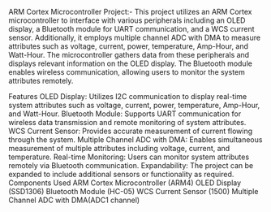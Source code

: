 ARM Cortex Microcontroller Project:-
This project utilizes an ARM Cortex microcontroller to interface with various peripherals including an OLED display, a Bluetooth module for UART communication, and a WCS current sensor. Additionally, it employs multiple channel ADC with DMA to measure attributes such as voltage, current, power, temperature, Amp-Hour, and Watt-Hour. The microcontroller gathers data from these peripherals and displays relevant information on the OLED display. The Bluetooth module enables wireless communication, allowing users to monitor the system attributes remotely.

Features
OLED Display: Utilizes I2C communication to display real-time system attributes such as voltage, current, power, temperature, Amp-Hour, and Watt-Hour.
Bluetooth Module: Supports UART communication for wireless data transmission and remote monitoring of system attributes.
WCS Current Sensor: Provides accurate measurement of current flowing through the system.
Multiple Channel ADC with DMA: Enables simultaneous measurement of multiple attributes including voltage, current, and temperature.
Real-time Monitoring: Users can monitor system attributes remotely via Bluetooth communication.
Expandability: The project can be expanded to include additional sensors or functionality as required.
Components Used
ARM Cortex Microcontroller (ARM4)
OLED Display (SSD1306)
Bluetooth Module (HC-05)
WCS Current Sensor (1500)
Multiple Channel ADC with DMA(ADC1 channel)
